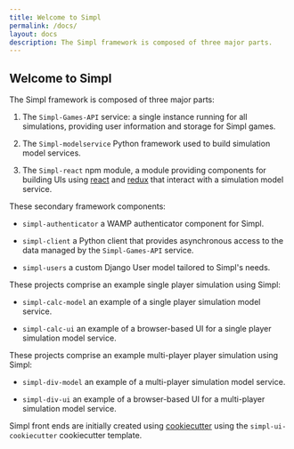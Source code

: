 ```yaml
---
title: Welcome to Simpl
permalink: /docs/
layout: docs
description: The Simpl framework is composed of three major parts.
---
```


## Welcome to Simpl

The Simpl framework is composed of three major parts:

1. The `Simpl-Games-API` service: a single instance running for all simulations, providing user information and storage for Simpl games.

2. The `Simpl-modelservice` Python framework used to build simulation model services.

3. The `Simpl-react` npm module, a module providing components for building UIs using [react](https://reactjs.org) and 
[redux](https://github.com/reduxjs/react-redux) that interact with a simulation model service.

These secondary framework components:

 * `simpl-authenticator` a WAMP authenticator component for Simpl.
 
 * `simpl-client` a Python client that provides asynchronous access to the data managed by the `Simpl-Games-API` service.
 
 * `simpl-users` a custom Django User model tailored to Simpl's needs.

These projects comprise an example single player simulation using Simpl:

 * `simpl-calc-model` an example of a single player simulation model service.

 * `simpl-calc-ui` an example of a browser-based UI for a single player simulation model service.
 
These projects comprise an example multi-player player simulation using Simpl:

 * `simpl-div-model` an example of a multi-player simulation model service.

 * `simpl-div-ui` an example of a browser-based UI for a multi-player simulation model service.

Simpl front ends are initially created using [cookiecutter](https://cookiecutter.readthedocs.io) using the `simpl-ui-cookiecutter` cookiecutter template.
 


